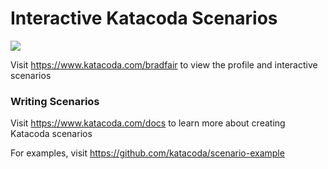 # Interactive Katacoda Scenarios

[![](http://shields.katacoda.com/katacoda/bradfair/count.svg)](https://www.katacoda.com/bradfair "Get your profile on Katacoda.com")

Visit https://www.katacoda.com/bradfair to view the profile and interactive scenarios

### Writing Scenarios
Visit https://www.katacoda.com/docs to learn more about creating Katacoda scenarios

For examples, visit https://github.com/katacoda/scenario-example
